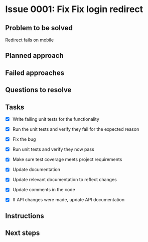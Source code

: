 # Issue 0001: Fix Fix login redirect

## Problem to be solved
Redirect fails on mobile

## Planned approach


## Failed approaches


## Questions to resolve


## Tasks
- [x] Write failing unit tests for the functionality
- [x] Run the unit tests and verify they fail for the expected reason
- [x] Fix the bug
- [x] Run unit tests and verify they now pass
- [x] Make sure test coverage meets project requirements

- [x] Update documentation
- [x] Update relevant documentation to reflect changes
- [x] Update comments in the code
- [x] If API changes were made, update API documentation
## Instructions


## Next steps

